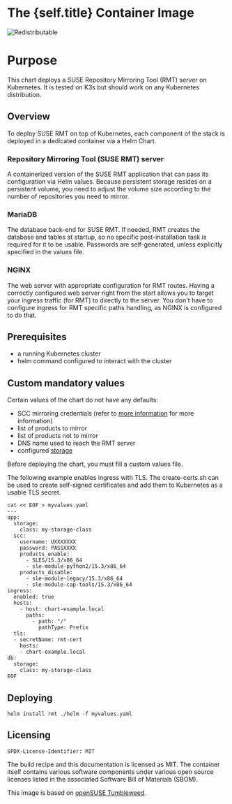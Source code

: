 # The {self.title} Container Image
![Redistributable](https://img.shields.io/badge/Redistributable-Yes-green)


# Purpose

This chart deploys a SUSE Repository Mirroring Tool (RMT) server on Kubernetes.
It is tested on K3s but should work on any Kubernetes distribution.

## Overview

To deploy SUSE RMT on top of Kubernetes, each component of the stack is deployed in a dedicated container via a
Helm Chart.

### Repository Mirroring Tool (SUSE RMT) server

A containerized version of the SUSE RMT application that can pass its configuration via Helm values. Because persistent storage resides on a persistent volume, you need to adjust the volume size according to the number of repositories you need to mirror.

### MariaDB

The database back-end for SUSE RMT.
If needed, RMT creates the database and tables at startup, so no specific
post-installation task is required for it to be usable. Passwords are
self-generated, unless explicitly specified in the values file.

### NGINX

The web server with appropriate configuration for RMT routes. Having a correctly
configured web server right from the start allows you to target your ingress traffic
(for RMT) to directly to the server. You don't have to configure ingress for RMT specific
paths handling, as NGINX is configured to do that.

## Prerequisites

- a running Kubernetes cluster
- helm command configured to interact with the cluster

## Custom mandatory values

Certain values of the chart do not have any defaults:
- SCC mirroring credentials (refer to [more information](https://documentation.suse.com/sles/15-SP4/html/SLES-all/cha-rmt-mirroring.html#sec-rmt-mirroring-credentials) for more information)
- list of products to mirror
- list of products not to mirror
- DNS name used to reach the RMT server
- configured [storage](https://kubernetes.io/docs/concepts/storage/)

Before deploying the chart, you must fill a custom values file.

The following example enables ingress with TLS.
The create-certs.sh can be used to create self-signed certificates and
add them to Kubernetes as a usable TLS secret.

```
cat << EOF > myvalues.yaml
---
app:
  storage:
    class: my-storage-class
  scc:
    username: UXXXXXXX
    password: PASSXXXX
    products_enable:
      - SLES/15.3/x86_64
      - sle-module-python2/15.3/x86_64
    products_disable:
      - sle-module-legacy/15.3/x86_64
      - sle-module-cap-tools/15.3/x86_64
ingress:
  enabled: true
  hosts:
    - host: chart-example.local
      paths:
        - path: "/"
          pathType: Prefix
  tls:
  - secretName: rmt-cert
    hosts:
    - chart-example.local
db:
  storage:
    class: my-storage-class
EOF
```

## Deploying

`helm install rmt ./helm -f myvalues.yaml`

## Licensing
`SPDX-License-Identifier: MIT`

The build recipe and this documentation is licensed as MIT.
The container itself contains various software components under various open source licenses listed in the associated
Software Bill of Materials (SBOM).

This image is based on [openSUSE Tumbleweed](https://get.opensuse.org/tumbleweed/).
